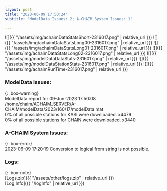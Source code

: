 ```yaml
---
layout: post
title: "2023-06-09 17:50:24"
subtitle: "ModelData Issues: 2; A-CHAIM System Issues: 1"

---
```


![]({{ "/assets/img/achaimDataStatsShort-2316017.png" | relative_url }})
![]({{ "/assets/img/achaimDataStatsLong00-2316017.png" | relative_url }})
![]({{ "/assets/img/achaimDataStatsLong01-2316017.png" | relative_url }})
![]({{ "/assets/img/achaimDataStatsLong02-2316017.png" | relative_url }})
![]({{ "/assets/img/modelDataDataStats-2316017.png" | relative_url }})
![]({{ "/assets/img/modelDataStationStats-2316017.png" | relative_url }})
![]({{ "/assets/img/achaimRunTime-2316017.png" | relative_url }})


### ModelData Issues:  
  
{: .box-warning}  
 ModelData report for 09-Jun-2023 17:50:08   
 /home/chaim/ACHAIM_SERVER/A-CHAIM/modelData/2023/160/17/modelData.mat   
 0% of all possible stations for KASI were downloaded. x4479   
 0% of all possible stations for CHAIN were downloaded. x3440   
  
### A-CHAIM System Issues:  
  
{: .box-error}  
2023-06-09 17:20:19 Conversion to logical from string is not possible.  

### Logs:  
  
{: .box-note}  
[Logs.zip]({{ "/assets/other/logs.zip" | relative_url }})  
[Log Info]({{ "/logInfo" | relative_url }})  
